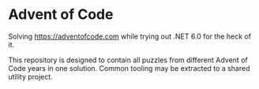 # Advent of Code
Solving https://adventofcode.com while trying out .NET 6.0 for the heck of it.

This repository is designed to contain all puzzles from different Advent of Code years in one solution. Common tooling may be extracted to a shared utility project.
